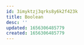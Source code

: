 ```yaml
---
id: 3imyktzj3qrks8y6k2f423k
title: Boolean
desc: ''
updated: 1656306485779
created: 1656306485779
---
```


